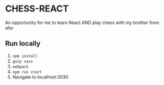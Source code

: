 # CHESS-REACT

An opportunity for me to learn React AND play chess with my brother from afar.

## Run locally

1. `npm install`
2. `gulp sass`
3. `webpack`
4. `npm run start`
5. Navigate to localhost:3030

